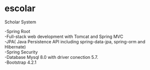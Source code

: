 # escolar
Scholar System

 -Spring Root <br/>
 -Full-stack web development with Tomcat and Spring MVC <br/>
 -JPA( Java Persistence API including spring-data-jpa, spring-orm and Hibernate) <br/>
 -Spring Security <br/>
 -Database Mysql 8.0 with driver conection 5.7. <br/>
 -Bootstrap 4.2.1
